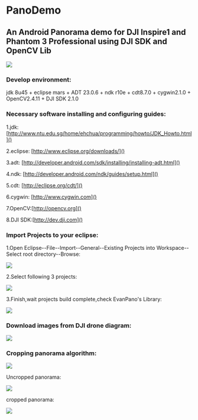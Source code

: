 # PanoDemo

## An Android Panorama demo for DJI Inspire1 and Phantom 3 Professional using DJI SDK and OpenCV Lib

![](./images/ui-running.png)

### Develop environment:
jdk 8u45 + eclipse mars + ADT 23.0.6 + ndk r10e + cdt8.7.0 + cygwin2.1.0 + OpenCV2.4.11 + DJI SDK 2.1.0

### Necessary software installing and configuring guides:
1.jdk: [http://www.ntu.edu.sg/home/ehchua/programming/howto/JDK_Howto.html]()
2.eclipse: [http://www.eclipse.org/downloads/]()
3.adt: [http://developer.android.com/sdk/installing/installing-adt.html]()
4.ndk: [http://developer.android.com/ndk/guides/setup.html]()
5.cdt: [http://eclipse.org/cdt/]()
6.cygwin: [http://www.cygwin.com]()

7.OpenCV:[http://opencv.org]()

8.DJI SDK:[http://dev.dji.com]()

### Import Projects to your eclipse:1.Open Eclipse--File--Import--General--Existing Projects into Workspace--Select root directory--Browse:

![](./images/import-select.png)
2.Select following 3 projects:

![](./images/select3project.png)
3.Finish,wait projects build complete,check EvanPano's Library:

![](./images/check-lib.png)

### Download images from DJI drone diagram:

![](./images/download-image-diagram.png)

### Cropping panorama algorithm:

![](./images/cropping-diagram.png)

Uncropped panorama:

![](./images/uncropped-pano.png)

cropped panorama:

![](./images/cropped-pano.png)


